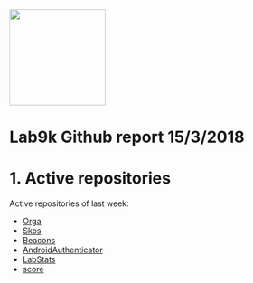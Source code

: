 <img src="https://lab9k.github.io/images/logo.svg" width="170">

# Lab9k Github report 15/3/2018

# 1. Active repositories

Active repositories of last week:
* [Orga](https://github.com/lab9k/Orga)
* [Skos](https://github.com/lab9k/Skos)
* [Beacons](https://github.com/lab9k/Beacons)
* [AndroidAuthenticator](https://github.com/lab9k/AndroidAuthenticator)
* [LabStats](https://github.com/lab9k/LabStats)
* [score](https://github.com/lab9k/score)



